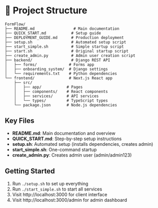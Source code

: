 # 📁 Project Structure

```
FormFlow/
├── README.md                 # Main documentation
├── QUICK_START.md           # Setup guide
├── DEPLOYMENT_GUIDE.md      # Production deployment
├── setup.sh                 # Automated setup script
├── start_simple.sh          # Simple startup script
├── start.sh                 # Original startup script
├── create_admin.py          # Admin user creation script
├── backend/                 # Django REST API
│   ├── forms/              # Forms app
│   ├── onboarding_system/  # Django settings
│   └── requirements.txt    # Python dependencies
└── frontend/               # Next.js React app
    ├── src/
    │   ├── app/           # Pages
    │   ├── components/    # React components
    │   ├── services/      # API services
    │   └── types/         # TypeScript types
    └── package.json       # Node.js dependencies
```

## Key Files

- **README.md**: Main documentation and overview
- **QUICK_START.md**: Step-by-step setup instructions
- **setup.sh**: Automated setup (installs dependencies, creates admin)
- **start_simple.sh**: One-command startup
- **create_admin.py**: Creates admin user (admin/admin123)

## Getting Started

1. Run `./setup.sh` to set up everything
2. Run `./start_simple.sh` to start all services
3. Visit http://localhost:3000 for client interface
4. Visit http://localhost:3000/admin for admin dashboard
